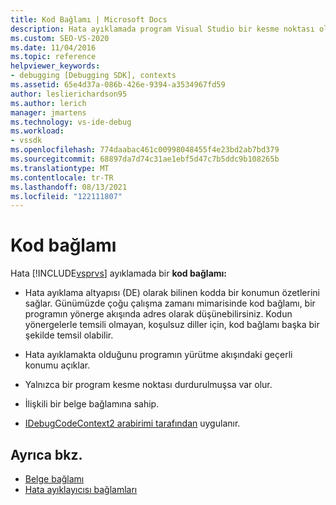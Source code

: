 ```yaml
---
title: Kod Bağlamı | Microsoft Docs
description: Hata ayıklamada program Visual Studio bir kesme noktası olduğunda var olan bir konumu açıklayan hata ayıklamada kod bağlamı hakkında bilgi öğrenin.
ms.custom: SEO-VS-2020
ms.date: 11/04/2016
ms.topic: reference
helpviewer_keywords:
- debugging [Debugging SDK], contexts
ms.assetid: 65e4d37a-086b-426e-9394-a3534967fd59
author: leslierichardson95
ms.author: lerich
manager: jmartens
ms.technology: vs-ide-debug
ms.workload:
- vssdk
ms.openlocfilehash: 774daabac461c00998048455f4e23bd2ab7bd379
ms.sourcegitcommit: 68897da7d74c31ae1ebf5d47c7b5ddc9b108265b
ms.translationtype: MT
ms.contentlocale: tr-TR
ms.lasthandoff: 08/13/2021
ms.locfileid: "122111807"
---
```

# <a name="code-context"></a>Kod bağlamı
Hata [!INCLUDE[vsprvs](../../code-quality/includes/vsprvs_md.md)] ayıklamada bir **kod bağlamı:**

- Hata ayıklama altyapısı (DE) olarak bilinen kodda bir konumun özetlerini sağlar. Günümüzde çoğu çalışma zamanı mimarisinde kod bağlamı, bir programın yönerge akışında adres olarak düşünebilirsiniz. Kodun yönergelerle temsili olmayan, koşulsuz diller için, kod bağlamı başka bir şekilde temsil olabilir.

- Hata ayıklamakta olduğunu programın yürütme akışındaki geçerli konumu açıklar.

- Yalnızca bir program kesme noktası durdurulmuşsa var olur.

- İlişkili bir belge bağlamına sahip.

- [IDebugCodeContext2 arabirimi tarafından](../../extensibility/debugger/reference/idebugcodecontext2.md) uygulanır.

## <a name="see-also"></a>Ayrıca bkz.
- [Belge bağlamı](../../extensibility/debugger/document-context.md)
- [Hata ayıklayıcısı bağlamları](../../extensibility/debugger/debugger-contexts.md)
